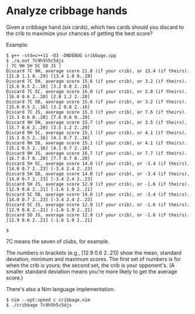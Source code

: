 # Analyze cribbage hands

Given a cribbage hand (six cards), which two cards should you discard to the
crib to maximize your chances of getting the best score?

Example:

```
$ g++ -std=c++11 -O3 -DNDEBUG cribbage.cpp
$ ./a.out 7c9h5h5c5djs
[ 7C 9H 5H 5C 5D JS ]
Discard 7C 9H, average score 21.8 (if your crib), or 13.4 (if theirs). [21.8 1.1 0..29] [13.4 1.0 0..29]
Discard 7C 5H, average score 15.6 (if your crib), or 3.2 (if theirs). [15.6 0.5 2..16] [3.2 0.8 2..16]
Discard 7C 5C, average score 16.0 (if your crib), or 2.8 (if theirs). [16.0 0.6 2..20] [2.8 1.2 2..20]
Discard 7C 5D, average score 15.6 (if your crib), or 3.2 (if theirs). [15.6 0.5 2..16] [3.2 0.8 2..16]
Discard 7C JS, average score 15.3 (if your crib), or 7.6 (if theirs). [15.3 0.6 0..20] [7.6 0.6 0..20]
Discard 9H 5H, average score 15.7 (if your crib), or 3.5 (if theirs). [15.7 0.6 2..20] [3.5 1.2 2..20]
Discard 9H 5C, average score 15.1 (if your crib), or 4.1 (if theirs). [15.1 0.5 2..16] [4.1 0.7 2..16]
Discard 9H 5D, average score 15.1 (if your crib), or 4.1 (if theirs). [15.1 0.5 2..16] [4.1 0.7 2..16]
Discard 9H JS, average score 16.7 (if your crib), or 7.7 (if theirs). [16.7 0.7 0..20] [7.7 0.7 0..20]
Discard 5H 5C, average score 14.0 (if your crib), or -3.4 (if theirs). [14.0 0.7 2..23] [-3.4 2.4 2..23]
Discard 5H 5D, average score 14.0 (if your crib), or -3.4 (if theirs). [14.0 0.7 2..23] [-3.4 2.4 2..23]
Discard 5H JS, average score 12.9 (if your crib), or -1.6 (if theirs). [12.9 0.6 2..21] [-1.6 1.9 2..21]
Discard 5C 5D, average score 14.0 (if your crib), or -3.4 (if theirs). [14.0 0.7 2..23] [-3.4 2.4 2..23]
Discard 5C JS, average score 12.9 (if your crib), or -1.6 (if theirs). [12.9 0.6 2..21] [-1.6 1.9 2..21]
Discard 5D JS, average score 12.9 (if your crib), or -1.6 (if theirs). [12.9 0.6 2..21] [-1.6 1.9 2..21]

$
```

7C means the seven of clubs, for example.

The numbers in brackets (e.g., [12.9 0.6 2..21]) show the mean, standard
deviation, minimum and maximum scores.  The first set of numbers is for when
the crib is yours; the second set, the crib is your opponent's.  (A smaller
standard deviation means you're more likely to get the average score.)

There's also a Nim language implementation.

```
$ nim --opt:speed c cribbage.nim
$ ./cribbage 7c9h5h5c5djs
```
